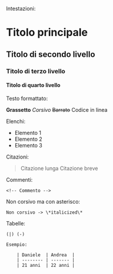 <!-- @format -->

Intestazioni:

# Titolo principale

## Titolo di secondo livello

### Titolo di terzo livello

#### Titolo di quarto livello

Testo formattato:

**Grassetto**
_Corsivo_
~~Barrato~~
Codice in linea

Elenchi:

- Elemento 1
- Elemento 2
- Elemento 3

Citazioni:

> Citazione lunga
> Citazione breve

Commenti:

    <!-- Commento -->

Non corsivo ma con asterisco:

    Non corsivo -> \*italicized\*

Tabelle:

    (|) (-)

    Esempio:

        | Daniele  | Andrea  |
        | -------- | ------- |
        | 21 anni  | 22 anni |

